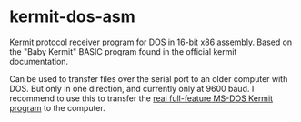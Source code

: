 # kermit-dos-asm
Kermit protocol receiver program for DOS in 16-bit x86 assembly.
Based on the "Baby Kermit" BASIC program found in the official kermit documentation.

Can be used to transfer files over the serial port to an older computer with DOS. But only in one direction, and currently only at 9600 baud. I recommend to use this to transfer the [real full-feature MS-DOS Kermit program](http://www.columbia.edu/kermit/mskermit.html) to the computer.


